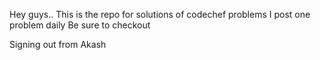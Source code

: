 Hey guys..
This is the repo for solutions of codechef problems
I post one problem daily
Be sure to checkout

Signing out from Akash
